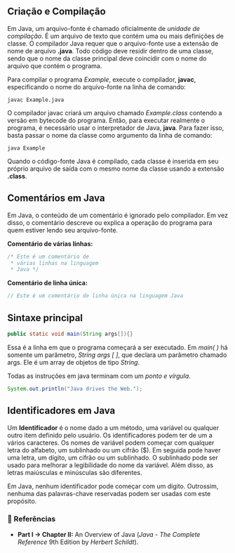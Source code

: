 ## Criação e Compilação

Em Java, um arquivo-fonte é chamado oficialmente de *unidade de compilação*. É um arquivo de texto que contém uma ou mais definições de classe. O compilador Java requer que o arquivo-fonte use a extensão de nome de arquivo **.java**. Todo código deve residir dentro de uma classe, sendo que o nome da classe principal deve coincidir com o nome do arquivo que contém o programa.

Para compilar o programa *Example*, execute o compilador, **javac**, especificando o nome do arquivo-fonte na linha de comando:

```linux
javac Example.java
```

O compilador javac criará um arquivo chamado *Example.class* contendo a versão em bytecode do programa. Então, para executar realmente o programa, é necessário usar o interpretador de Java, **java**. Para fazer isso, basta passar o nome da classe como argumento da linha de comando:

```linux
java Example
```

Quando o código-fonte Java é compilado, cada classe é inserida em seu próprio arquivo de saída com o mesmo nome da classe usando a extensão **.class**. 

## Comentários em Java

Em Java, o conteúdo de um comentário é ignorado pelo compilador. Em vez disso, o comentário descreve ou explica a operação do programa para quem estiver lendo seu arquivo-fonte.

**Comentário de várias linhas:**

```java
/* Este é um comentário de
 * várias linhas na linguagem
 * Java */
```

**Comentário de linha única:**

```java
// Este é um comentário de linha única na linguagem Java
```

## Sintaxe principal

```java
public static void main(String args[]){}
```

Essa é a linha em que o programa começará a ser executado. Em *main( )* há somente um parâmetro, *String args [ ]*, que declara um parâmetro chamado args. Ele é um array de objetos de tipo *String*.

Todas as instruções em java terminam com um *ponto e vírgula*.

```java
System.out.println("Java drives the Web.");
```

## Identificadores em Java

Um **Identificador** é o nome dado a um método, uma variável ou qualquer outro item definido pelo usuário. Os identificadores podem ter de um a vários caracteres. Os nomes de variável podem começar com qualquer letra do alfabeto, um sublinhado ou um cifrão ($). Em seguida pode haver uma letra, um dígito, um cifrão ou um sublinhado. O sublinhado pode ser usado para melhorar a legibilidade do nome da variável. Além disso, as letras maiúsculas e minúsculas são diferentes.

Em Java, nenhum identificador pode começar com um dígito. Outrossim, nenhuma das palavras-chave reservadas podem ser usadas com este propósito.

### 🔗 Referências

-  **Part I → Chapter II:** An Overview of Java (*Java - The Complete Reference* 9th Edition by *Herbert Schildt*).